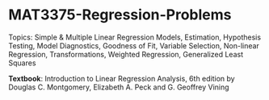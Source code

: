 # MAT3375-Regression-Problems
Topics: Simple &amp; Multiple Linear Regression Models, Estimation, Hypothesis Testing, Model Diagnostics, Goodness of Fit, Variable Selection, Non-linear Regression, Transformations, Weighted Regression, Generalized Least Squares

**Textbook**: Introduction to Linear Regression Analysis, 6th edition by Douglas C. Montgomery, Elizabeth A. Peck and G. Geoffrey Vining
